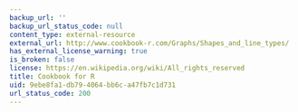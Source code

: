 ```yaml
---
backup_url: ''
backup_url_status_code: null
content_type: external-resource
external_url: http://www.cookbook-r.com/Graphs/Shapes_and_line_types/
has_external_license_warning: true
is_broken: false
license: https://en.wikipedia.org/wiki/All_rights_reserved
title: Cookbook for R
uid: 9ebe8fa1-db79-4064-bb6c-a47fb7c1d731
url_status_code: 200
---
```

